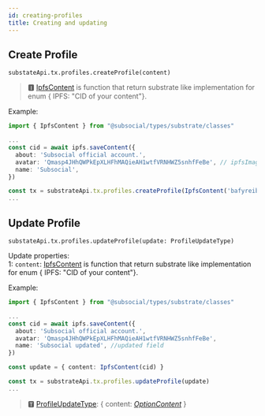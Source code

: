 ```yaml
---
id: creating-profiles
title: Creating and updating
---
```


## Create Profile

```
substateApi.tx.profiles.createProfile(content)
```

> 🅸 [IpfsContent](https://docs.subsocial.network/js-docs/js-sdk/interfaces/interfaces.reaction.html) is function that return substrate like implementation for enum { IPFS: "CID of your content"}.  

Example:

```typescript
import { IpfsContent } from "@subsocial/types/substrate/classes"

...
const cid = await ipfs.saveContent({
  about: 'Subsocial official account.',
  avatar: 'Qmasp4JHhQWPkEpXLHFhMAQieAH1wtfVRNHWZ5snhfFeBe', // ipfsImageCid = await api.subsocial.ipfs.saveFile(file)
  name: 'Subsocial',
})

const tx = substrateApi.tx.profiles.createProfile(IpfsContent('bafyreib3mgbou4xln42qqcgj6qlt3cif35x4ribisxgq7unhpun525l54e'))
...
```

## Update Profile

```
substateApi.tx.profiles.updateProfile(update: ProfileUpdateType)
```

Update properties:  
1: `content`: [IpfsContent](https://docs.subsocial.network/js-docs/js-sdk/interfaces/interfaces.reaction.html) is function that return substrate like implementation for enum { IPFS: "CID of your content"}.  

Example: 

```typescript
import { IpfsContent } from "@subsocial/types/substrate/classes"

...
const cid = await ipfs.saveContent({
  about: 'Subsocial official account.',
  avatar: 'Qmasp4JHhQWPkEpXLHFhMAQieAH1wtfVRNHWZ5snhfFeBe',
  name: 'Subsocial updated', //updated field
})

const update = { content: IpfsContent(cid) }

const tx = substrateApi.tx.profiles.updateProfile(update)
...
```

> 🆃 [ProfileUpdateType](https://docs.subsocial.network/js-docs/js-sdk/modules.html#profileupdatetype): { content: [_OptionContent_](https://docs.subsocial.network/js-docs/js-sdk/classes/optioncontent.html) }  
